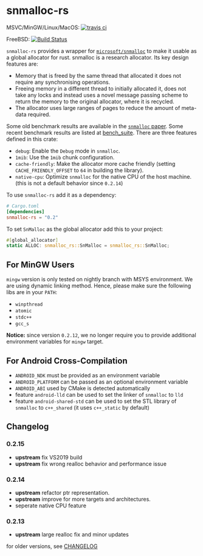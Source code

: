 # snmalloc-rs
MSVC/MinGW/Linux/MacOS: [![travis ci](https://www.travis-ci.org/SchrodingerZhu/snmalloc-rs.svg?branch=master)](https://travis-ci.com/SchrodingerZhu/snmalloc-rs)

FreeBSD: [![Build Status](https://api.cirrus-ci.com/github/SchrodingerZhu/snmalloc-rs.svg)](https://cirrus-ci.com/github/SchrodingerZhu/snmalloc-rs)

`snmalloc-rs` provides a wrapper for [`microsoft/snmalloc`](https://github.com/microsoft/snmalloc) to make it usable as a global allocator for rust.
snmalloc is a research allocator. Its key design features are:

- Memory that is freed by the same thread that allocated it does not require any synchronising operations.
- Freeing memory in a different thread to initially allocated it, does not take any locks and instead uses a novel message passing scheme to return the memory to the original allocator, where it is recycled.
- The allocator uses large ranges of pages to reduce the amount of meta-data required.

Some old benchmark results are available in the [`snmalloc` paper](https://github.com/microsoft/snmalloc/blob/master/snmalloc.pdf). Some recent benchmark results are listed at 
[bench_suite](https://github.com/SchrodingerZhu/bench_suite).
There are three features defined in this crate:

- `debug`: Enable the `Debug` mode in `snmalloc`.
- `1mib`: Use the `1mib` chunk configuration.
- `cache-friendly`: Make the allocator more cache friendly (setting `CACHE_FRIENDLY_OFFSET` to `64` in building the library).
- `native-cpu`: Optimize `snmalloc` for the native CPU of the host machine. (this is not a default behavior since `0.2.14`)

To use `snmalloc-rs` add it as a dependency:

```toml
# Cargo.toml
[dependencies]
snmalloc-rs = "0.2"
```

To set `SnMalloc` as the global allocator add this to your project:

```rust
#[global_allocator]
static ALLOC: snmalloc_rs::SnMalloc = snmalloc_rs::SnMalloc;
```

## For MinGW Users

`mingw` version is only tested on nightly branch with MSYS environment. We are using dynamic linking method. 
Hence, please make sure the following libs are in your `PATH`:

- `winpthread`
- `atomic`
- `stdc++`
- `gcc_s` 

**Notice:** since version `0.2.12`, we no longer require you to provide additional environment variables for `mingw` target.

## For Android Cross-Compilation

- `ANDROID_NDK` must be provided as an environment variable
- `ANDROID_PLATFORM` can be passed as an optional environment variable
- `ANDROID_ABI` used by CMake is detected automatically
- feature `android-lld` can be used to set the linker of `snmalloc` to `lld`
- feature `android-shared-std` can be used to set the STL library of `snmalloc` to `c++_shared` (it uses `c++_static` by default)

## Changelog

### 0.2.15

- **upstream** fix VS2019 build
- **upstream** fix wrong realloc behavior and performance issue

### 0.2.14

- **upstream** refactor ptr representation.
- **upstream** improve for more targets and architectures.
- seperate native CPU feature

### 0.2.13

- **upstream** large realloc fix and minor updates

for older versions, see [CHANGELOG](CHANGELOG.md) 

